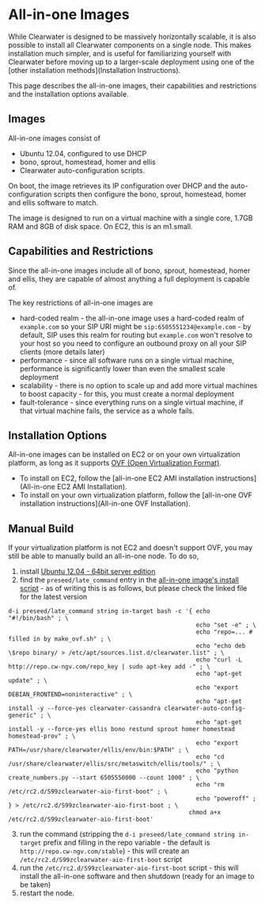 # All-in-one Images

While Clearwater is designed to be massively horizontally scalable, it is also possible to install all Clearwater components on a single node.  This makes installation much simpler, and is useful for familiarizing yourself with Clearwater before moving up to a larger-scale deployment using one of the [other installation methods](Installation Instructions).

This page describes the all-in-one images, their capabilities and restrictions and the installation options available.

## Images

All-in-one images consist of
*   Ubuntu 12.04, configured to use DHCP
*   bono, sprout, homestead, homer and ellis
*   Clearwater auto-configuration scripts.

On boot, the image retrieves its IP configuration over DHCP and the auto-configuration scripts then configure the bono, sprout, homestead, homer and ellis software to match.

The image is designed to run on a virtual machine with a single core, 1.7GB RAM and 8GB of disk space.  On EC2, this is an m1.small.

## Capabilities and Restrictions

Since the all-in-one images include all of bono, sprout, homestead, homer and ellis, they are capable of almost anything a full deployment is capable of.

The key restrictions of all-in-one images are
*   hard-coded realm - the all-in-one image uses a hard-coded realm of `example.com` so your SIP URI might be `sip:6505551234@example.com` - by default, SIP uses this realm for routing but `example.com` won't resolve to your host so you need to configure an outbound proxy on all your SIP clients (more details later)
*   performance - since all software runs on a single virtual machine, performance is significantly lower than even the smallest scale deployment
*   scalability - there is no option to scale up and add more virtual machines to boost capacity - for this, you must create a normal deployment
*   fault-tolerance - since everything runs on a single virtual machine, if that virtual machine fails, the service as a whole fails.

## Installation Options

All-in-one images can be installed on EC2 or on your own virtualization platform, as long as it supports [OVF (Open Virtualization Format)](http://dmtf.org/standards/ovf).

*   To install on EC2, follow the [all-in-one EC2 AMI installation instructions](All-in-one EC2 AMI Installation).
*   To install on your own virtualization platform, follow the [all-in-one OVF installation instructions](All-in-one OVF Installation).

## Manual Build

If your virtualization platform is not EC2 and doesn't support OVF, you may still be able to manually build an all-in-one node.  To do so,

1.  install [Ubuntu 12.04 - 64bit server edition](http://releases.ubuntu.com/precise/)
2.  find the `preseed/late_command` entry in the [all-in-one image's install script](https://github.com/Metaswitch/clearwater-vm-images/blob/master/ubuntu-ovf/ubuntu-server.seed) - as of writing this is as follows, but please check the linked file for the latest version

```
d-i preseed/late_command string in-target bash -c '{ echo "#!/bin/bash" ; \
                                                     echo "set -e" ; \
                                                     echo "repo=... # filled in by make_ovf.sh" ; \
                                                     echo "echo deb \$repo binary/ > /etc/apt/sources.list.d/clearwater.list" ; \
                                                     echo "curl -L http://repo.cw-ngv.com/repo_key | sudo apt-key add -" ; \
                                                     echo "apt-get update" ; \
                                                     echo "export DEBIAN_FRONTEND=noninteractive" ; \
                                                     echo "apt-get install -y --force-yes clearwater-cassandra clearwater-auto-config-generic" ; \
                                                     echo "apt-get install -y --force-yes ellis bono restund sprout homer homestead homestead-prov" ; \
                                                     echo "export PATH=/usr/share/clearwater/ellis/env/bin:$PATH" ; \
                                                     echo "cd /usr/share/clearwater/ellis/src/metaswitch/ellis/tools/" ; \
                                                     echo "python create_numbers.py --start 6505550000 --count 1000" ; \
                                                     echo "rm /etc/rc2.d/S99zclearwater-aio-first-boot" ; \
                                                     echo "poweroff" ; } > /etc/rc2.d/S99zclearwater-aio-first-boot ; \
                                                   chmod a+x /etc/rc2.d/S99zclearwater-aio-first-boot'
```

3.  run the command (stripping the `d-i preseed/late_command string in-target` prefix and filling in the repo variable - the default is `http://repo.cw-ngv.com/stable`) - this will create an `/etc/rc2.d/S99zclearwater-aio-first-boot` script
4.  run the `/etc/rc2.d/S99zclearwater-aio-first-boot` script - this will install the all-in-one software and then shutdown (ready for an image to be taken)
4.  restart the node.